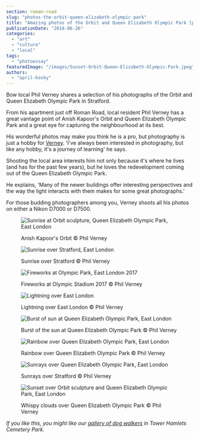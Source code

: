 ```yaml
---
section: roman-road
slug: "photos-the-orbit-queen-elizabeth-olympic-park"
title: "Amazing photos of the Orbit and Queen Elizabeth Olympic Park [photoessay]"
publicationDate: "2018-06-26"
categories: 
  - "art"
  - "culture"
  - "local"
tags: 
  - "photoessay"
featuredImage: "/images/Sunset-Orbit-Queen-Elizabeth-Olympic-Park.jpeg"
authors: 
  - "april-kosky"
---
```


Bow local Phil Verney shares a selection of his photographs of the Orbit and Queen Elizabeth Olympic Park in Stratford.

From his apartment just off Roman Road, local resident Phil Verney has a great vantage point of Anish Kapoor's Orbit and Queen Elizabeth Olympic Park and a great eye for capturing the neighbourhood at its best.

His wonderful photos may make you think he is a pro, but photography is just a hobby for [Verney](https://www.instagram.com/philverney/). 'I've always been interested in photography, but like any hobby, it's a journey of learning' he says.

Shooting the local area interests him not only because it's where he lives (and has for the past few years), but he loves the redevelopment coming out of the Queen Elizabeth Olympic Park.

He explains, 'Many of the newer buildings offer interesting perspectives and the way the light interacts with them makes for some great photographs.'

For those budding photographers among you, Verney shoots all his photos on either a Nikon D7000 or D7500.

<figure>

![Sunrise at Orbit sculpture, Queen Elizabeth Olympic Park, East London](/images/Sunrise-orbit-east-london.jpg)

<figcaption>

Anish Kapoor's Orbit © Phil Verney

</figcaption>

</figure>

<figure>

![Sunrise over Stratford, East London](/images/Orbit-stadium-dramatic-skies-1.jpg)

<figcaption>

Sunrise over Stratford © Phil Verney

</figcaption>

</figure>

<figure>

![Fireworks at Olympic Park, East London 2017](/images/Orbit-stadium-Rolling-Stones-London-Stadium.jpg)

<figcaption>

Fireworks at Olympic Stadium 2017 © Phil Verney

</figcaption>

</figure>

<figure>

![Lightning over East London](/images/Lightning-Storm-Orbit-Olympic-Park-1.jpg)

<figcaption>

Lightning over East London © Phil Verney

</figcaption>

</figure>

<figure>

![Burst of sun at Queen Elizabeth Olympic Park, East London](/images/Sunrise-orbit-Queen-Elizabeth-Olympic-Park.jpg)

<figcaption>

Burst of the sun at Queen Elizabeth Olympic Park © Phil Verney

</figcaption>

</figure>

<figure>

![Rainbow over Queen Elizabeth Olympic Park, East London](/images/Rainbow-Queen-Elizabeth-Olympic-Park.jpg)

<figcaption>

Rainbow over Queen Elizabeth Olympic Park © Phil Verney

</figcaption>

</figure>

<figure>

![Sunrays over Queen Elizabeth Olympic Park, East London](/images/Sunrays-Clouds-queen-elizabeth-olympic-park.jpg)

<figcaption>

Sunrays over Stratford © Phil Verney

</figcaption>

</figure>

<figure>

![Sunset over Orbit sculpture and Queen Elizabeth Olympic Park, East London](/images/Sunset-Orbit-Queen-Elizabeth-Olympic-Park.jpeg)

<figcaption>

Whispy clouds over Queen Elizabeth Olympic Park © Phil Verney

</figcaption>

</figure>

_If you like this, you might like our [gallery of dog walkers](https://romanroadlondon.com/dogs-owners-tower-hamlets-cemetery-park-photos-tania-olive/) in Tower Hamlets Cemetery Park._


